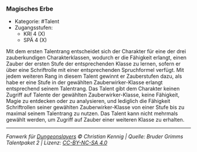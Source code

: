 <!---
Dies ist ein Fanwerk für DUNGEONSLAYERS © von Christian Kennig

Quellen:      [Bruder Grimms Talentpaket 2](https://www.f-space.de/ds4/downloads.html)
              [Talentbeschreibungen](https://www.f-space.de/ds4/tools-talentcards.html)
License:      [CC-BY-NC-SA 4.0](https://creativecommons.org/licenses/by-nc-sa/4.0/deed.de)
Richtlinien:  [Fanwerkrichtlinien](https://www.dungeonslayers.net/fanwerk-richtlinien/)
Autor:        Zauberlehrling
-->

### Magisches Erbe

- Kategorie: #Talent
- Zugangsstufen:
  - KRI 4 (X)
  - SPÄ 4 (X)

Mit dem ersten Talentrang entscheidet sich der Charakter für eine der drei zauberkundigen Charakterklassen, wodurch er die Fähigkeit erlangt, einen Zauber der ersten Stufe der entsprechenden Klasse zu lernen, sofern er über eine Schriftrolle mit einer entsprechenden Spruchformel verfügt. Mit jedem weiteren Rang in diesem Talent gewinnt er Zauberstufen dazu, als habe er eine Stufe in der gewählten Zauberwirker-Klasse erlangt entsprechend seinem Talentrang. Das Talent gibt dem Charakter keinen Zugriff auf Talente der gewählten Zauberwirker-Klasse, keine Fähigkeit, Magie zu entdecken oder zu analysieren, und lediglich die Fähigkeit Schriftrollen seiner gewählten Zauberwirker-Klasse von einer Stufe bis zu maximal seinem Talentrang zu nutzen. Das Talent kann nicht mehrmals gewählt werden, um Zugriff auf Zauber einer weiteren Klasse zu erhalten.

---

_Fanwerk für [Dungeonslayers](https://www.dungeonslayers.net/) © Christian Kennig | Quelle: Bruder Grimms Talentpaket 2 | Lizenz: [CC-BY-NC-SA 4.0](https://creativecommons.org/licenses/by-nc-sa/4.0/deed.de)_
